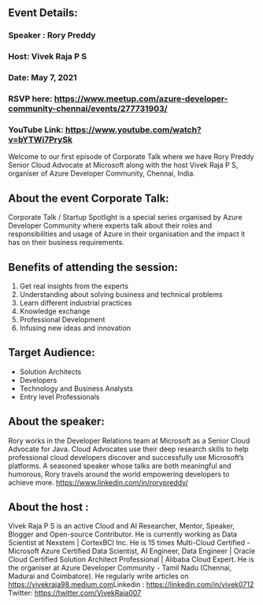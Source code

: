 ## Event Details:

### Speaker : Rory Preddy
### Host: Vivek Raja P S
### Date: May 7, 2021
### RSVP here: https://www.meetup.com/azure-developer-community-chennai/events/277731903/
### YouTube Link: https://www.youtube.com/watch?v=bYTWi7PrySk

Welcome to our first episode of Corporate Talk where we have Rory Preddy Senior Cloud Advocate at Microsoft along with the host Vivek Raja P S, organiser of Azure Developer Community, Chennai, India.


## About the event Corporate Talk: 
Corporate Talk / Startup Spotlight is a special series organised by Azure Developer Community where experts talk about their roles and responsibilities and usage of Azure in their organisation and the impact it has on their business requirements.

## Benefits of attending the session:

1. Get real insights from the experts
2. Understanding about solving business and technical problems
3. Learn different industrial practices
4. Knowledge exchange
5. Professional Development
6. Infusing new ideas and innovation

## Target Audience:

* Solution Architects
* Developers
* Technology and Business Analysts
* Entry level Professionals


## About the speaker: 
Rory works in the Developer Relations team at Microsoft as a Senior Cloud Advocate for Java. Cloud Advocates use their deep research skills to help professional cloud developers discover and successfully use Microsoft’s platforms. A seasoned speaker whose talks are both meaningful and humorous, Rory travels around the world empowering developers to achieve more. 
https://www.linkedin.com/in/rorypreddy/


## About the host : 
Vivek Raja P S is an active  Cloud and AI Researcher, Mentor, Speaker, Blogger and Open-source Contributor.  He is currently working as Data Scientist at Nexstem | CortexBCI Inc. He is 15 times Multi-Cloud Certified - Microsoft Azure Certified Data Scientist, AI Engineer, Data Engineer | Oracle Cloud Certified Solution Architect Professional | Alibaba Cloud Expert. He is the organiser at Azure Developer Community - Tamil Nadu (Chennai, Madurai and Coimbatore). He regularly write articles on https://vivekraja98.medium.com​
Linkedin :  https://linkedin.com/in/vivek0712​
Twitter: https://twitter.com/VivekRaja007​
